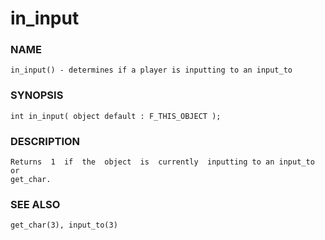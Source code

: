 # in_input

### NAME

    in_input() - determines if a player is inputting to an input_to

### SYNOPSIS

    int in_input( object default : F_THIS_OBJECT );

### DESCRIPTION

    Returns  1  if  the  object  is  currently  inputting to an input_to or
    get_char.

### SEE ALSO

    get_char(3), input_to(3)

